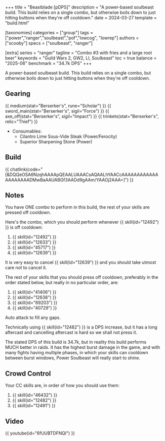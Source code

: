+++
title = "Beastblade [pDPS]"
description = "A power-based soulbeast build. This build relies on a single combo, but otherwise boils down to just hitting buttons when they're off cooldown."
date = 2024-03-27
template = "build.html"

[taxonomies]
categories = ["group"]
tags = ["power","ranger","soulbeast","pof","lowcog", "lowrep"]
authors = ["scooby"]
specs = ["soulbeast", "ranger"]

[extra]
series = "ranger"
tagline = "Combo #3 with fries and a large root beer"
keywords = "Guild Wars 2, GW2, LI, Soulbeast"
toc = true
balance = "2025-06"
benchmark = "34.7k DPS"
+++

A power-based soulbeast build. This build relies on a single combo, but otherwise boils down to just hitting buttons when they're off cooldown.

## Gearing

{{ medium(stat="Berserker's", rune="Scholar") }}
{{ sword_main(stat="Berserker's", sigil="Force") }}
{{ axe_off(stat="Berserker's", sigil="Impact") }}
{{ trinkets(stat="Berserker's", relic="Thief") }}

- Consumables:
  - Cilantro Lime Sous-Vide Steak (Power/Ferocity)
  - Superior Sharpening Stone (Power)

## Build


{{ chatlink(code="[&DQQeOSA6NzqhAAAApQEAALUAAACsAQAALhYAACcAAAAAAAAAAAAAAAAAAAADMwBaAAUABGf3AADd9gAAm/YAAOj2AAA=]") }}

## Notes

You have ONE combo to perform in this build, the rest of your skills are pressed off cooldown.

Here's the combo, which you should perform whenever {{ skill(id="12492") }} is off cooldown:

1. {{ skill(id="12492") }}
1. {{ skill(id="12633") }}
1. {{ skill(id="45717") }}
1. {{ skill(id="12639") }}

It is very easy to cancel {{ skill(id="12639") }} and you should take utmost care not to cancel it.

The rest of your skills that you should press off cooldown, preferably in the order stated below, but really in no particular order, are:

1. {{ skill(id="41406") }}
1. {{ skill(id="12638") }}
1. {{ skill(id="69203") }}
1. {{ skill(id="40729") }}

Auto attack to fill any gaps.

Technically using {{ skill(id="12482") }} is a DPS increase, but it has a long aftercast and cancelling aftercast is hard so we shall not press it.

The stated DPS of this build is 34.7k, but in reality this build performs MUCH better in raids. It has the highest burst damage in the game, and with many fights having multiple phases, in which your skills can cooldown between burst windows, Power Soulbeast will really start to shine.

## Crowd Control

Your CC skills are, in order of how you should use them:

1. {{ skill(id="46432") }}
1. {{ skill(id="12482") }}
1. {{ skill(id="12491") }}

## Video

{{ youtube(id="6fUUBTDFNQI") }}
